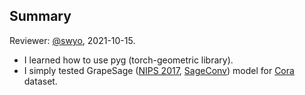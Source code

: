 ## Summary

Reviewer: [@swyo](https://github.com/), 2021-10-15.

* I learned how to use pyg (torch-geometric library).
* I simply tested GrapeSage ([NIPS 2017](https://arxiv.org/abs/1706.02216), [SageConv](https://pytorch-geometric.readthedocs.io/en/latest/modules/nn.html?highlight=SageConv#torch_geometric.nn.conv.SAGEConv)) model for [Cora](https://relational.fit.cvut.cz/dataset/CORA) dataset.